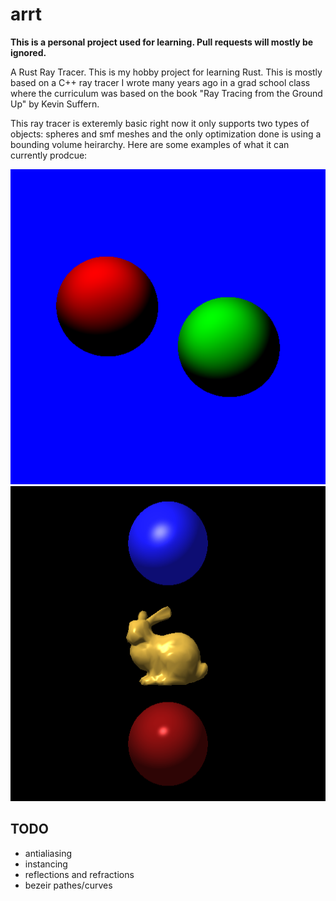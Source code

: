 # arrt
**This is a personal project used for learning. Pull requests will mostly be ignored.**

A Rust Ray Tracer. This is my hobby project for learning Rust. This is  mostly based on a C++ ray
tracer I wrote many years ago in a grad school class where the curriculum was based on the book
"Ray Tracing from the Ground Up" by Kevin Suffern.

This ray tracer is exteremly basic right now it only supports two types of objects: spheres and
smf meshes and the only optimization done is using a bounding volume heirarchy. Here are some examples
of what it can currently prodcue:

![Example 1](docs/scene.png)
![Example 2](docs/scene2.png)

## TODO

* antialiasing
* instancing
* reflections and refractions
* bezeir pathes/curves
